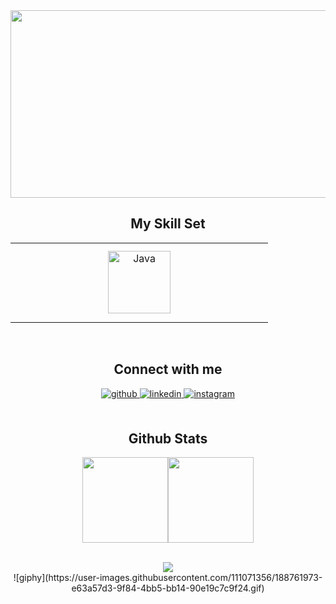 <div align="center">
<img src="https://user-images.githubusercontent.com/111071356/188758659-95b04a4c-8ae2-444c-80f3-46bb4f620d6d.gif" width="700" height="300">
  

  
  ## My Skill Set  
<table><tr><td valign="top" width="33%">



</td><td valign="top" width="33%">
  
<div align="center">  
<a href="https://www.java.com/" target="_blank"><img style="margin: 10px" src="https://profilinator.rishav.dev/skills-assets/java-original-wordmark.svg" alt="Java" height="100" /></a>  
</div>

</td><td valign="top" width="33%">



</td></tr></table>  

<br/>  


## Connect with me  
<div align="center">
<a href="https://github.com/dzonii99" target="_blank">
<img src=https://img.shields.io/badge/github-%2324292e.svg?&style=for-the-badge&logo=github&logoColor=white alt=github style="margin-bottom: 5px;" />
</a>
<a href="https://linkedin.com/in/https://www.linkedin.com/in/nikola-milovanovic-73348172/" target="_blank">
<img src=https://img.shields.io/badge/linkedin-%231E77B5.svg?&style=for-the-badge&logo=linkedin&logoColor=white alt=linkedin style="margin-bottom: 5px;" />
</a>
<a href="https://instagram.com/_dzoni22" target="_blank">
<img src=https://img.shields.io/badge/instagram-%23000000.svg?&style=for-the-badge&logo=instagram&logoColor=white alt=instagram style="margin-bottom: 5px;" />
</a>  
</div>  
  

<br/>  


## Github Stats  
<img height="137px" src="https://github-readme-stats.vercel.app/api?username=dzoni99&show_icons=true&theme=cobalt2" /><!-- wi*quL3fcV --><img height="137px" src="https://github-readme-stats.vercel.app/api/top-langs/?username=dzoni99&layout=compact&theme=cobalt2" /></a>
 

<br/>  


<div align="center">
<img src="https://komarev.com/ghpvc/?username=dzonii99&&style=flat-square" align="center" />
</div>  
    ![giphy](https://user-images.githubusercontent.com/111071356/188761973-e63a57d3-9f84-4bb5-bb14-90e19c7c9f24.gif)

<br/>  


<br />
